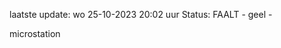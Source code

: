 laatste update: 
wo 25-10-2023 20:02   uur 
Status: FAALT - geel - 
<div class="service Y">microstation</div>